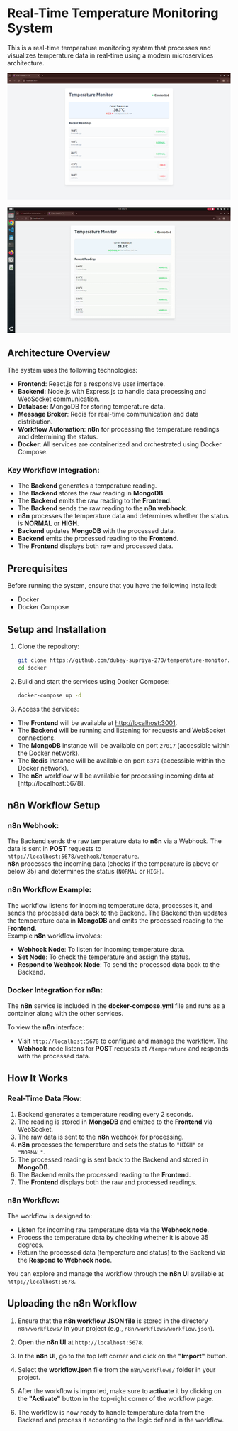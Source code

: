 # Real-Time Temperature Monitoring System

This is a real-time temperature monitoring system that processes and visualizes temperature data in real-time using a modern microservices architecture.

![Demo Screenshot](/frontend/public/demo.png)

![Demo Gif](/frontend/public/demo.gif)


## Architecture Overview

The system uses the following technologies:
- **Frontend**: React.js for a responsive user interface.
- **Backend**: Node.js with Express.js to handle data processing and WebSocket communication.
- **Database**: MongoDB for storing temperature data.
- **Message Broker**: Redis for real-time communication and data distribution.
- **Workflow Automation**: **n8n** for processing the temperature readings and determining the status.
- **Docker**: All services are containerized and orchestrated using Docker Compose.

### Key Workflow Integration:
- The **Backend** generates a temperature reading.
- The **Backend** stores the raw reading in **MongoDB**.
- The **Backend** emits the raw reading to the **Frontend**.
- The **Backend** sends the raw reading to the **n8n webhook**.
- **n8n** processes the temperature data and determines whether the status is **NORMAL** or **HIGH**.
- **Backend** updates **MongoDB** with the processed data.
- **Backend** emits the processed reading to the **Frontend**.
- The **Frontend** displays both raw and processed data.

## Prerequisites

Before running the system, ensure that you have the following installed:
- Docker
- Docker Compose

## Setup and Installation

1. Clone the repository:
   ```bash
   git clone https://github.com/dubey-supriya-270/temperature-monitor.git
   cd docker

2. Build and start the services using Docker Compose:
    ```bash
    docker-compose up -d

3. Access the services:
- The **Frontend** will be available at [http://localhost:3001](http://localhost:3001).
- The **Backend** will be running and listening for requests and WebSocket connections.
- The **MongoDB** instance will be available on port `27017` (accessible within the Docker network).
- The **Redis** instance will be available on port `6379` (accessible within the Docker network).
- The **n8n** workflow will be available for processing incoming data at [http://localhost:5678].

## n8n Workflow Setup

### n8n Webhook:

The Backend sends the raw temperature data to **n8n** via a Webhook. The data is sent in **POST** requests to `http://localhost:5678/webhook/temperature`.  
**n8n** processes the incoming data (checks if the temperature is above or below 35) and determines the status (`NORMAL` or `HIGH`).

### n8n Workflow Example:

The workflow listens for incoming temperature data, processes it, and sends the processed data back to the Backend. The Backend then updates the temperature data in **MongoDB** and emits the processed reading to the **Frontend**.  
Example **n8n** workflow involves:
- **Webhook Node**: To listen for incoming temperature data.
- **Set Node**: To check the temperature and assign the status.
- **Respond to Webhook Node**: To send the processed data back to the Backend.

### Docker Integration for n8n:

The **n8n** service is included in the **docker-compose.yml** file and runs as a container along with the other services.

To view the **n8n** interface:
- Visit `http://localhost:5678` to configure and manage the workflow. The **Webhook** node listens for **POST** requests at `/temperature` and responds with the processed data.

## How It Works

### Real-Time Data Flow:
1. Backend generates a temperature reading every 2 seconds.
2. The reading is stored in **MongoDB** and emitted to the **Frontend** via WebSocket.
3. The raw data is sent to the **n8n** webhook for processing.
4. **n8n** processes the temperature and sets the status to `"HIGH"` or `"NORMAL"`.
5. The processed reading is sent back to the Backend and stored in **MongoDB**.
6. The Backend emits the processed reading to the **Frontend**.
7. The **Frontend** displays both the raw and processed readings.

### n8n Workflow:
The workflow is designed to:
- Listen for incoming raw temperature data via the **Webhook node**.
- Process the temperature data by checking whether it is above 35 degrees.
- Return the processed data (temperature and status) to the Backend via the **Respond to Webhook node**.

You can explore and manage the workflow through the **n8n UI** available at `http://localhost:5678`.

## Uploading the n8n Workflow

1. Ensure that the **n8n workflow JSON file** is stored in the directory `n8n/workflows/` in your project (e.g., `n8n/workflows/workflow.json`).
   
2. Open the **n8n UI** at `http://localhost:5678`.

3. In the **n8n UI**, go to the top left corner and click on the **"Import"** button.

4. Select the **workflow.json** file from the `n8n/workflows/` folder in your project.

5. After the workflow is imported, make sure to **activate** it by clicking on the **"Activate"** button in the top-right corner of the workflow page.

6. The workflow is now ready to handle temperature data from the Backend and process it according to the logic defined in the workflow.

